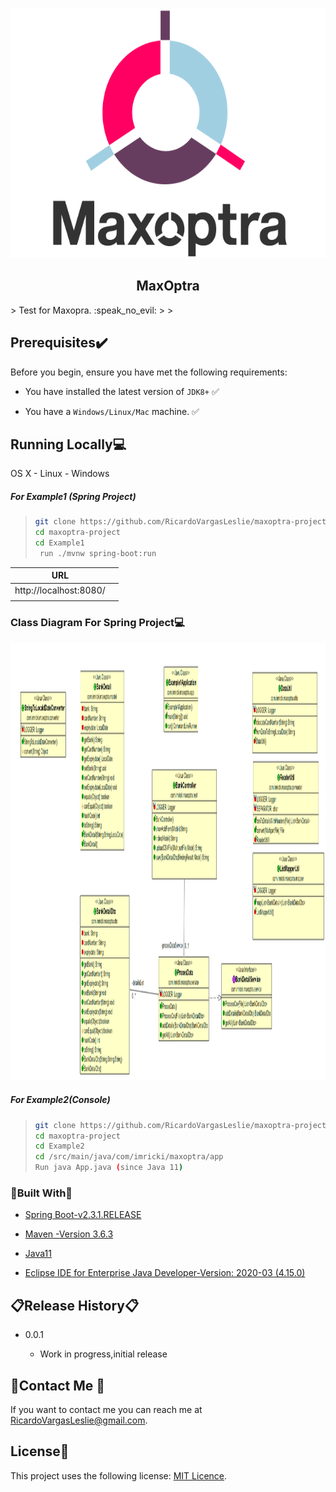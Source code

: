 

<p align="center">
    <img src="img/maxoptra-logo.png"
        height="400" height="400">
</p>

  <h2 align="center">MaxOptra</h2>
> Test for Maxopra. :speak_no_evil:
>
> 

## Prerequisites:heavy_check_mark:

Before you begin, ensure you have met the following requirements:


* You have installed the latest version of `JDK8+` :white_check_mark:

* You have a `Windows/Linux/Mac` machine. :white_check_mark:


## Running Locally:computer:

OS X - Linux - Windows

##### For  Example1 (Spring Project)

> ```sh
> git clone https://github.com/RicardoVargasLeslie/maxoptra-project.git
> cd maxoptra-project
> cd Example1
>  run ./mvnw spring-boot:run
> ```
>



| URL                    |      |
| ---------------------- | ---- |
| http://localhost:8080/ |      |
|                        |      |



### Class Diagram For Spring Project:computer:

<img src="img/diagram.PNG"
        width="1600" height="700">

##### For Example2(Console)

> ```sh
> git clone https://github.com/RicardoVargasLeslie/maxoptra-project.git
> cd maxoptra-project
> cd Example2
> cd /src/main/java/com/imricki/maxoptra/app
> Run java App.java (since Java 11)
> ```
>



### :hammer:Built With:wrench:

* [Spring Boot-v2.3.1.RELEASE](https://github.com/spring-projects/spring-boot/releases/tag/v2.3.1.RELEASE)

* [Maven -Version 3.6.3](https://maven.apache.org/)

* [Java11]()

* [Eclipse IDE for Enterprise Java Developer-Version: 2020-03 (4.15.0)](https://www.eclipse.org/ide/)

  


## :clipboard:Release History:clipboard:

* 0.0.1

  * Work in progress,initial release

    

## :email:Contact Me :email:

If you want to contact me you can reach me at RicardoVargasLeslie@gmail.com.

## License:scroll:

This project uses the following license: [MIT Licence](<link>).